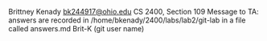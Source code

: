 Brittney Kenady
bk244917@ohio.edu
CS 2400, Section 109
Message to TA: answers are recorded in /home/bkenady/2400/labs/lab2/git-lab in 		       a file called answers.md
Brit-K (git user name)
